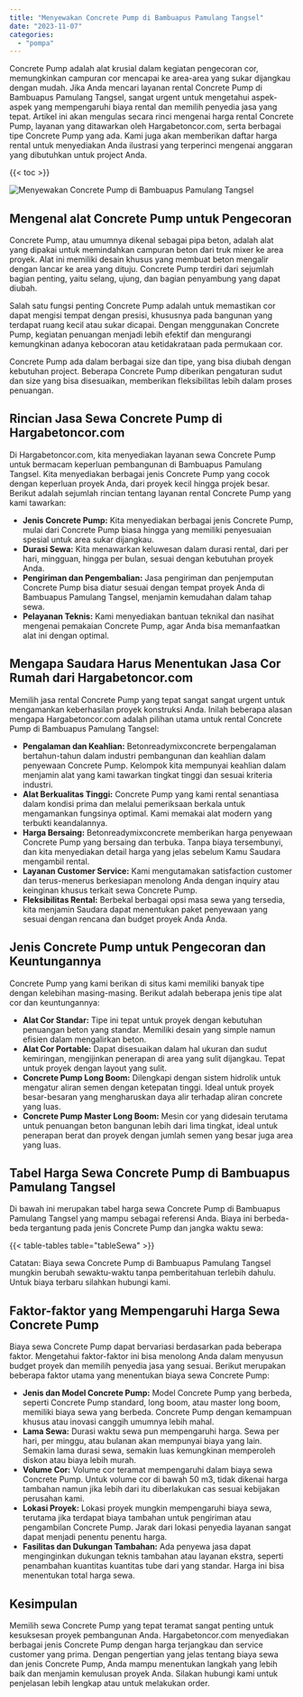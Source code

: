 ```yaml
---
title: "Menyewakan Concrete Pump di Bambuapus Pamulang Tangsel"
date: "2023-11-07"
categories: 
  - "pompa"
---
```




Concrete Pump adalah alat krusial dalam kegiatan pengecoran cor, memungkinkan campuran cor mencapai ke area-area yang sukar dijangkau dengan mudah. Jika Anda mencari layanan rental Concrete Pump di Bambuapus Pamulang Tangsel, sangat urgent untuk mengetahui aspek-aspek yang mempengaruhi biaya rental dan memilih penyedia jasa yang tepat. Artikel ini akan mengulas secara rinci mengenai harga rental Concrete Pump, layanan yang ditawarkan oleh Hargabetoncor.com, serta berbagai tipe Concrete Pump yang ada. Kami juga akan memberikan daftar harga rental untuk menyediakan Anda ilustrasi yang terperinci mengenai anggaran yang dibutuhkan untuk project Anda.

{{< toc >}}

![Menyewakan Concrete Pump di Bambuapus Pamulang Tangsel](https://hargareadymixid.github.io/pompa/concrete-pump%20(6).png)

## Mengenal alat Concrete Pump untuk Pengecoran

Concrete Pump, atau umumnya dikenal sebagai pipa beton, adalah alat yang dipakai untuk memindahkan campuran beton dari truk mixer ke area proyek. Alat ini memiliki desain khusus yang membuat beton mengalir dengan lancar ke area yang dituju. Concrete Pump terdiri dari sejumlah bagian penting, yaitu selang, ujung, dan bagian penyambung yang dapat diubah.

Salah satu fungsi penting Concrete Pump adalah untuk memastikan cor dapat mengisi tempat dengan presisi, khususnya pada bangunan yang terdapat ruang kecil atau sukar dicapai. Dengan menggunakan Concrete Pump, kegiatan penuangan menjadi lebih efektif dan mengurangi kemungkinan adanya kebocoran atau ketidakrataan pada permukaan cor.

Concrete Pump ada dalam berbagai size dan tipe, yang bisa diubah dengan kebutuhan project. Beberapa Concrete Pump diberikan pengaturan sudut dan size yang bisa disesuaikan, memberikan fleksibilitas lebih dalam proses penuangan.

## Rincian Jasa Sewa Concrete Pump di Hargabetoncor.com

Di Hargabetoncor.com, kita menyediakan layanan sewa Concrete Pump untuk bermacam keperluan pembangunan di Bambuapus Pamulang Tangsel. Kita menyediakan berbagai jenis Concrete Pump yang cocok dengan keperluan proyek Anda, dari proyek kecil hingga projek besar. Berikut adalah sejumlah rincian tentang layanan rental Concrete Pump yang kami tawarkan:

- **Jenis Concrete Pump:** Kita menyediakan berbagai jenis Concrete Pump, mulai dari Concrete Pump biasa hingga yang memiliki penyesuaian spesial untuk area sukar dijangkau.
- **Durasi Sewa:** Kita menawarkan keluwesan dalam durasi rental, dari per hari, mingguan, hingga per bulan, sesuai dengan kebutuhan proyek Anda.
- **Pengiriman dan Pengembalian:** Jasa pengiriman dan penjemputan Concrete Pump bisa diatur sesuai dengan tempat proyek Anda di Bambuapus Pamulang Tangsel, menjamin kemudahan dalam tahap sewa.
- **Pelayanan Teknis:** Kami menyediakan bantuan teknikal dan nasihat mengenai pemakaian Concrete Pump, agar Anda bisa memanfaatkan alat ini dengan optimal.

## Mengapa Saudara Harus Menentukan Jasa Cor Rumah dari Hargabetoncor.com

Memilih jasa rental Concrete Pump yang tepat sangat sangat urgent untuk mengamankan keberhasilan proyek konstruksi Anda. Inilah beberapa alasan mengapa Hargabetoncor.com adalah pilihan utama untuk rental Concrete Pump di Bambuapus Pamulang Tangsel:

- **Pengalaman dan Keahlian:** Betonreadymixconcrete berpengalaman bertahun-tahun dalam industri pembangunan dan keahlian dalam penyewaan Concrete Pump. Kelompok kita mempunyai keahlian dalam menjamin alat yang kami tawarkan tingkat tinggi dan sesuai kriteria industri.
- **Alat Berkualitas Tinggi:** Concrete Pump yang kami rental senantiasa dalam kondisi prima dan melalui pemeriksaan berkala untuk mengamankan fungsinya optimal. Kami memakai alat modern yang terbukti keandalannya.
- **Harga Bersaing:** Betonreadymixconcrete memberikan harga penyewaan Concrete Pump yang bersaing dan terbuka. Tanpa biaya tersembunyi, dan kita menyediakan detail harga yang jelas sebelum Kamu Saudara mengambil rental.
- **Layanan Customer Service:** Kami mengutamakan satisfaction customer dan terus-menerus berkesiapan menolong Anda dengan inquiry atau keinginan khusus terkait sewa Concrete Pump.
- **Fleksibilitas Rental:** Berbekal berbagai opsi masa sewa yang tersedia, kita menjamin Saudara dapat menentukan paket penyewaan yang sesuai dengan rencana dan budget proyek Anda Anda.

## Jenis Concrete Pump untuk Pengecoran dan Keuntungannya

Concrete Pump yang kami berikan di situs kami memiliki banyak tipe dengan kelebihan masing-masing. Berikut adalah beberapa jenis tipe alat cor dan keuntungannya:

- **Alat Cor Standar:** Tipe ini tepat untuk proyek dengan kebutuhan penuangan beton yang standar. Memiliki desain yang simple namun efisien dalam mengalirkan beton.
- **Alat Cor Portable:** Dapat disesuaikan dalam hal ukuran dan sudut kemiringan, mengijinkan penerapan di area yang sulit dijangkau. Tepat untuk proyek dengan layout yang sulit.
- **Concrete Pump Long Boom:** Dilengkapi dengan sistem hidrolik untuk mengatur aliran semen dengan ketepatan tinggi. Ideal untuk proyek besar-besaran yang mengharuskan daya alir terhadap aliran concrete yang luas.
- **Concrete Pump Master Long Boom:** Mesin cor yang didesain terutama untuk penuangan beton bangunan lebih dari lima tingkat, ideal untuk penerapan berat dan proyek dengan jumlah semen yang besar juga area yang luas.

## Tabel Harga Sewa Concrete Pump di Bambuapus Pamulang Tangsel

Di bawah ini merupakan tabel harga sewa Concrete Pump di Bambuapus Pamulang Tangsel yang mampu sebagai referensi Anda. Biaya ini berbeda-beda tergantung pada jenis Concrete Pump dan jangka waktu sewa:

{{< table-tables table="tableSewa" >}}

Catatan: Biaya sewa Concrete Pump di Bambuapus Pamulang Tangsel mungkin berubah sewaktu-waktu tanpa pemberitahuan terlebih dahulu. Untuk biaya terbaru silahkan hubungi kami.

## Faktor-faktor yang Mempengaruhi Harga Sewa Concrete Pump

Biaya sewa Concrete Pump dapat bervariasi berdasarkan pada beberapa faktor. Mengetahui faktor-faktor ini bisa menolong Anda dalam menyusun budget proyek dan memilih penyedia jasa yang sesuai. Berikut merupakan beberapa faktor utama yang menentukan biaya sewa Concrete Pump:

- **Jenis dan Model Concrete Pump:** Model Concrete Pump yang berbeda, seperti Concrete Pump standard, long boom, atau master long boom, memiliki biaya sewa yang berbeda. Concrete Pump dengan kemampuan khusus atau inovasi canggih umumnya lebih mahal.
- **Lama Sewa:** Durasi waktu sewa pun mempengaruhi harga. Sewa per hari, per minggu, atau bulanan akan mempunyai biaya yang lain. Semakin lama durasi sewa, semakin luas kemungkinan memperoleh diskon atau biaya lebih murah.
- **Volume Cor:** Volume cor teramat mempengaruhi dalam biaya sewa Concrete Pump. Untuk volume cor di bawah 50 m3, tidak dikenai harga tambahan namun jika lebih dari itu diberlakukan cas sesuai kebijakan perusahan kami.
- **Lokasi Proyek:** Lokasi proyek mungkin mempengaruhi biaya sewa, terutama jika terdapat biaya tambahan untuk pengiriman atau pengambilan Concrete Pump. Jarak dari lokasi penyedia layanan sangat dapat menjadi penentu penentu harga.
- **Fasilitas dan Dukungan Tambahan:** Ada penyewa jasa dapat menginginkan dukungan teknis tambahan atau layanan ekstra, seperti penambahan kuantitas kuantitas tube dari yang standar. Harga ini bisa menentukan total harga sewa.

## Kesimpulan

Memilih sewa Concrete Pump yang tepat teramat sangat penting untuk kesuksesan proyek pembangunan Anda. Hargabetoncor.com menyediakan berbagai jenis Concrete Pump dengan harga terjangkau dan service customer yang prima. Dengan pengertian yang jelas tentang biaya sewa dan jenis Concrete Pump, Anda mampu menentukan langkah yang lebih baik dan menjamin kemulusan proyek Anda. Silakan hubungi kami untuk penjelasan lebih lengkap atau untuk melakukan order.
